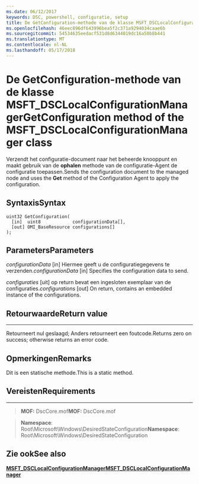 ```yaml
---
ms.date: 06/12/2017
keywords: DSC, powershell, configuratie, setup
title: De GetConfiguration-methode van de klasse MSFT_DSCLocalConfigurationManager
ms.openlocfilehash: 46eec896df643996bea5f2c371a9294034caae6b
ms.sourcegitcommit: 54534635eedacf531d8d6344019dc16a50b8b441
ms.translationtype: MT
ms.contentlocale: nl-NL
ms.lasthandoff: 05/17/2018
---
```

# <a name="getconfiguration-method-of-the-msftdsclocalconfigurationmanager-class"></a><span data-ttu-id="f06d4-103">De GetConfiguration-methode van de klasse MSFT_DSCLocalConfigurationManager</span><span class="sxs-lookup"><span data-stu-id="f06d4-103">GetConfiguration method of the MSFT_DSCLocalConfigurationManager class</span></span>

<span data-ttu-id="f06d4-104">Verzendt het configuratie-document naar het beheerde knooppunt en maakt gebruik van de **ophalen** methode van de configuratie-Agent de configuratie toepassen.</span><span class="sxs-lookup"><span data-stu-id="f06d4-104">Sends the configuration document to the managed node and uses the **Get** method of the Configuration Agent to apply the configuration.</span></span>

<a name="syntax"></a><span data-ttu-id="f06d4-105">Syntaxis</span><span class="sxs-lookup"><span data-stu-id="f06d4-105">Syntax</span></span>
------

```mof
uint32 GetConfiguration(
  [in]  uint8            configurationData[],
  [out] OMI_BaseResource configurations[]
);
```

<a name="parameters"></a><span data-ttu-id="f06d4-106">Parameters</span><span class="sxs-lookup"><span data-stu-id="f06d4-106">Parameters</span></span>
----------

<span data-ttu-id="f06d4-107">*configurationData* \[in\] Hiermee geeft u de configuratiegegevens te verzenden.</span><span class="sxs-lookup"><span data-stu-id="f06d4-107">*configurationData* \[in\] Specifies the configuration data to send.</span></span>

<span data-ttu-id="f06d4-108">*configuraties* \[uit\] op return bevat een ingesloten exemplaar van de configuraties.</span><span class="sxs-lookup"><span data-stu-id="f06d4-108">*configurations* \[out\] On return, contains an embedded instance of the configurations.</span></span>

## <a name="return-value"></a><span data-ttu-id="f06d4-109">Retourwaarde</span><span class="sxs-lookup"><span data-stu-id="f06d4-109">Return value</span></span>
------------

<span data-ttu-id="f06d4-110">Retourneert nul geslaagd; Anders retourneert een foutcode.</span><span class="sxs-lookup"><span data-stu-id="f06d4-110">Returns zero on success; otherwise returns an error code.</span></span>

## <a name="remarks"></a><span data-ttu-id="f06d4-111">Opmerkingen</span><span class="sxs-lookup"><span data-stu-id="f06d4-111">Remarks</span></span>

<span data-ttu-id="f06d4-112">Dit is een statische methode.</span><span class="sxs-lookup"><span data-stu-id="f06d4-112">This is a static method.</span></span>

## <a name="requirements"></a><span data-ttu-id="f06d4-113">Vereisten</span><span class="sxs-lookup"><span data-stu-id="f06d4-113">Requirements</span></span>
------------
><span data-ttu-id="f06d4-114">**MOF:** DscCore.mof</span><span class="sxs-lookup"><span data-stu-id="f06d4-114">**MOF:** DscCore.mof</span></span>

><span data-ttu-id="f06d4-115">**Namespace**: Root\Microsoft\Windows\DesiredStateConfiguration</span><span class="sxs-lookup"><span data-stu-id="f06d4-115">**Namespace**: Root\Microsoft\Windows\DesiredStateConfiguration</span></span>


## <a name="see-also"></a><span data-ttu-id="f06d4-116">Zie ook</span><span class="sxs-lookup"><span data-stu-id="f06d4-116">See also</span></span>


[<span data-ttu-id="f06d4-117">**MSFT_DSCLocalConfigurationManager**</span><span class="sxs-lookup"><span data-stu-id="f06d4-117">**MSFT_DSCLocalConfigurationManager**</span></span>](msft-dsclocalconfigurationmanager.md)